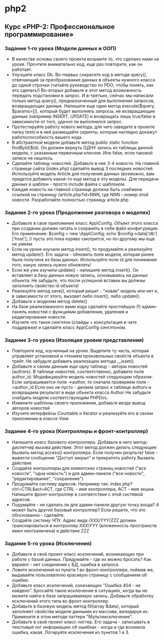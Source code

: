 # php2
## Курс «PHP-2: Профессиональное программирование»

### Задание 1-го урока (Модели данных и ООП)
* В качестве основы своего проекта возьмите то, что сделано нами на уроке. Прочтите внимательно код, еще раз повторите, как он работает. 
* Улучшите класс Db.
Во-первых сократите код в методе query(), отвечающий за преобразование данных в объекты нужного класса до одной строчки (читайте руководство по PDO, чтобы понять, как это сделать!)
Во-вторых добавьте в этот метод возможность передать подстановки в запрос.
И в-третьих, сейчас мы написали только метод query(), предназначенный для выполнения запросов, возвращающих данные. Напишите еще один метод execute($query, $params=[]), который будет выполнять запросы, не возвращающие данные (например INSERT, UPDATE) и возвращать лишь true/false в зависимости от того, удачно ли выполнился запрос. 
* Протестируйте работу нового метода, для чего заведите в проекте папку tests и в ней размещайте скрипты, которые наглядно докажут работоспособность вашего кода.
* В абстрактной модели добавьте метод public static function findById($id). Он должен вернуть ОДНУ запись из таблицы данной модели, с указанным первичным ключом. Или false, если таковой записи не нашлось.
* Сделайте таблицу новостей. Добавьте в нее 3-4 новости. На главной странице сайта (index.php) сделайте вывод 3 последних новостей. Используйте модель Article для получения данных (возможно, вам придется добавить какой-то еще метод в эту модель). Для передачи данных в шаблон - просто include файла с шаблоном.
* Каждая новость на главной странице должна быть снабжена ссылкой на страницу /article.php?id=NNN, где NNN - номер этой новости. Разработайте полностью страницу article.php

### Задание 2-го урока (Продолжение разговора о моделях)
* Добавьте в свое приложение класс App\Config. Объект этого класса при создании должен читать и сохранять в себе файл конфигурации. Его применение:
$config = new \App\Config;
echo $config->data['db']['host'];
// пусть это пока коряво смотрится, но по-другому мы еще не умеем
* Если на уроке изучали метод insert(), то продумайте и реализуйте метод update(). Его задача - обновить поля модели, которая ранее была получена из базы данных. Используйте поле id для понимания того, какую запись нужно обновлять!
* Если же уже изучили update() - напишите метод insert(). Он вставляет в базу данных новую запись, основываясь на данных объекта. Не забудьте, что после успешной вставки вы должны заполнить свойство id объекта!
* Реализуйте метод save(), который решит - "новая" модель или нет и, в зависимости от этого, вызовет либо insert(), либо update().
* Добавьте к моделям метод delete()
* На базе реализованного вами кода сделайте простейшую (!) админ-панель новостей с функциями добавления, удаления и редактирования новости.
* Изучите что такое синглтон (слайды + консультация в чате поддержки) и сделайте класс App\Config синглтоном.

### Задание 3-го урока (Изоляция уровня представления)
* Повторите код, изученный на уроке. Выделите ту часть, которая управляет установкой и чтением произвольных свойств объекта в трейт. Не забудьте добавить реализацию метода __isset().
* Добавьте к своим данным еще одну таблицу - авторы новостей (authors). В таблице новостей, соответственно, добавите поле author_id. Модифицируйте модель новостей следующим образом:
Если запрашивается поле ->author, то сначала проверяем поле ->author_id
Если оно не пусто - делаем запрос к таблице authors и возвращаем результат в виде объекта класса Author
Не забудьте снабдить модели соответствующим PHPDoc.
* Измените шаблоны своего приложения, добавьте везде вывод авторов новостей
* Изучите интерфейсы Countable и Iterator и реализуйте его в своем приложении в классе View

### Задание 4-го урока (Контроллеры и фронт-контроллер)
* Напишите класс базового контроллера. Добавьте в него метод-диспетчер вызова действия.
Этот метод должен делать следующее:
Вызвать метод access() контроллера. Если получен результат false - вывести сообщение "Доступ закрыт" и прекратить работу
Вызвать действие
* Создайте контроллеры для клиентских страниц новостей ("все новости", "одна новость") и для админ-панели ("все новости", "редактирование", "сохранение")
* Продумайте систему адресов. Например так: index.php?ctrl=CTRL&act=ACT, где СTRL - имя контроллера, ACT - имя экшна. Напишите фронт-контроллер в соответствии с этой системой адресов.
* Подумайте - не сделать ли для админ-панели другую точку входа? А может быть другой базовый контроллер? Если решите, что это обоснованно - сделайте.
* Создайте систему ЧПУ. Адрес вида /XXX/YYY/ZZZ должен транслироваться в контроллер XXX\YYY (вложенность пространств имен неограничена) и действие ZZZ

### Задание 5-го урока (Исключения)
* Добавьте в свой проект класс исключений, возникающих при работе с базой данных. Придумайте - где их можно бросать? Как вариант - нет соединения с БД, ошибка в запросе.
* Ловите исключения из пункта 1 во фронт-контроллере, поймав же, выдавайте пользователю красивую страницу с сообщением об ошибке.
* Добавьте класс исключений, означающих "Ошибка 404 - не найдено". Бросайте такое исключение в ситуациях, когда вы не можете найти в базе запрашиваемую запись. Добавьте обработку исключений этого типа во фронт-контроллер.
* Добавьте в базовую модель метод fill(array $data), который заполняет свойства модели данными из массива, валидируя их. Примените в этом методе паттерн "Мультиисключение".
* Добавьте в свой проект класс-логгер. Его задача - записывать в текстовый лог информацию об ошибках - когда и где возникла ошибка, какая. Логируйте исключения из пунктов 1 и 3.
